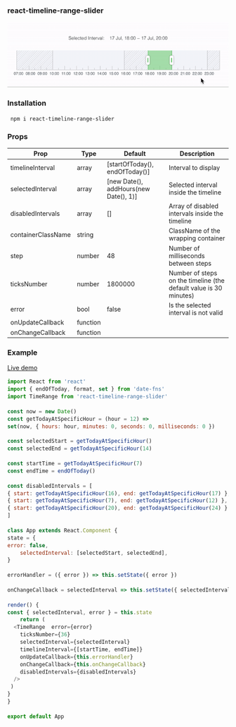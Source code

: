 ### react-timeline-range-slider
![demo gif](./demo.gif)
### Installation

     npm i react-timeline-range-slider
### Props

| Prop | Type | Default | Description|
|--|--|--|--|
| timelineInterval | array |[startOfToday(), endOfToday()]|Interval to display|
|selectedInterval|array|[new Date(), addHours(new Date(), 1)]|Selected interval inside the timeline|
|disabledIntervals|array|[]|Array of disabled intervals inside the timeline|
|containerClassName|string||ClassName of the wrapping container|
|step|number|48|Number of milliseconds between steps|
|ticksNumber|number|1800000|Number of steps on the timeline (the default value is 30 minutes)|
|error|bool|false|Is the selected interval is not valid|
|onUpdateCallback|function|||
|onChangeCallback|function|||
### Example
[Live demo](https://codesandbox.io/s/react-timeline-range-slider-ve7w2?file=/src/App.js)
```javascript
import React from 'react'  
import { endOfToday, format, set } from 'date-fns' 
import TimeRange from 'react-timeline-range-slider'  

const now = new Date()
const getTodayAtSpecificHour = (hour = 12) =>
set(now, { hours: hour, minutes: 0, seconds: 0, milliseconds: 0 })

const selectedStart = getTodayAtSpecificHour()
const selectedEnd = getTodayAtSpecificHour(14)

const startTime = getTodayAtSpecificHour(7)
const endTime = endOfToday()

const disabledIntervals = [
{ start: getTodayAtSpecificHour(16), end: getTodayAtSpecificHour(17) },
{ start: getTodayAtSpecificHour(7), end: getTodayAtSpecificHour(12) },
{ start: getTodayAtSpecificHour(20), end: getTodayAtSpecificHour(24) }
]

class App extends React.Component {  
state = {  
error: false,  
	selectedInterval: [selectedStart, selectedEnd],  
}  

errorHandler = ({ error }) => this.setState({ error })  

onChangeCallback = selectedInterval => this.setState({ selectedInterval })  

render() {  
const { selectedInterval, error } = this.state  
	return (  
  <TimeRange  error={error}  
	ticksNumber={36}  
	selectedInterval={selectedInterval}  
	timelineInterval={[startTime, endTime]}  
	onUpdateCallback={this.errorHandler}  
	onChangeCallback={this.onChangeCallback}
	disabledIntervals={disabledIntervals}  
  />
 )  
}  
}  

export default App
```
